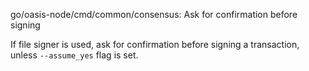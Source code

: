 go/oasis-node/cmd/common/consensus: Ask for confirmation before signing

If file signer is used, ask for confirmation before signing a transaction,
unless `--assume_yes` flag is set.
